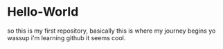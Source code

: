 # Hello-World
so this is my first repository, basically this is where my journey begins
yo wassup i'm learning github it seems cool.
